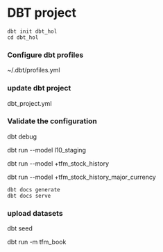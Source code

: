 # DBT project

```
dbt init dbt_hol
cd dbt_hol
```

### Configure dbt profiles

~/.dbt/profiles.yml


### update dbt project 

dbt_project.yml 

### Validate the configuration

dbt debug

dbt run --model l10_staging 


dbt run --model +tfm_stock_history


dbt run --model +tfm_stock_history_major_currency

```
dbt docs generate
dbt docs serve
```

### upload datasets
dbt seed

dbt run -m tfm_book


